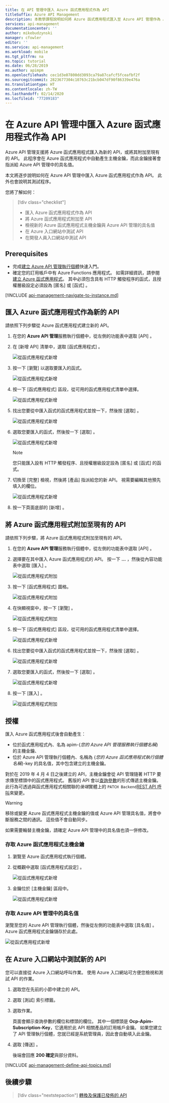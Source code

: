 ```yaml
---
title: 在 API 管理中匯入 Azure 函式應用程式作為 API
titleSuffix: Azure API Management
description: 本教學課程說明如何將 Azure 函式應用程式匯入至 Azure API 管理作為 API。
services: api-management
documentationcenter: ''
author: mikebudzynski
manager: cfowler
editor: ''
ms.service: api-management
ms.workload: mobile
ms.tgt_pltfrm: na
ms.topic: tutorial
ms.date: 06/28/2019
ms.author: apimpm
ms.openlocfilehash: cec1d3e07800dd3093ca79a87cafcf5fceafbf2f
ms.sourcegitcommit: 2823677304c10763c21bcb047df90f86339e476a
ms.translationtype: HT
ms.contentlocale: zh-TW
ms.lasthandoff: 02/14/2020
ms.locfileid: "77209183"
---
```

# <a name="import-an-azure-function-app-as-an-api-in-azure-api-management"></a>在 Azure API 管理中匯入 Azure 函式應用程式作為 API

Azure API 管理支援將 Azure 函式應用程式匯入為新的 API，或將其附加至現有的 API。 此程序會在 Azure 函式應用程式中自動產生主機金鑰，而此金鑰接著會指派給 Azure API 管理中的具名值。

本文將逐步說明如何在 Azure API 管理中匯入 Azure 函式應用程式作為 API。 此外也會說明其測試程序。

您將了解如何：

> [!div class="checklist"]
> * 匯入 Azure 函式應用程式作為 API
> * 將 Azure 函式應用程式附加至 API
> * 檢視新的 Azure 函式應用程式主機金鑰與 Azure API 管理的具名值
> * 在 Azure 入口網站中測試 API
> * 在開發人員入口網站中測試 API

## <a name="prerequisites"></a>Prerequisites

* 完成[建立 Azure API 管理執行個體](get-started-create-service-instance.md)快速入門。
* 確定您的訂用帳戶中有 Azure Functions 應用程式。 如需詳細資訊，請參閱[建立 Azure 函式應用程式](../azure-functions/functions-create-first-azure-function.md#create-a-function-app)。 其中必須包含具有 HTTP 觸發程序的函式，且授權層級設定必須設為 [匿名]  或 [函式]  。

[!INCLUDE [api-management-navigate-to-instance.md](../../includes/api-management-navigate-to-instance.md)]

## <a name="add-new-api-from-azure-function-app"></a>匯入 Azure 函式應用程式作為新的 API

請依照下列步驟從 Azure 函式應用程式建立新的 API。

1. 在您的 **Azure API 管理**服務執行個體中，從左側的功能表中選取 [API]  。

2. 在 [新增 API]  清單中，選取 [函式應用程式]  。

    ![從函式應用程式新增](./media/import-function-app-as-api/add-01.png)

3. 按一下 [瀏覽]  以選取要匯入的函式。

    ![從函式應用程式新增](./media/import-function-app-as-api/add-02.png)

4. 按一下 [函式應用程式]  區段，從可用的函式應用程式清單中選擇。

    ![從函式應用程式新增](./media/import-function-app-as-api/add-03.png)

5. 找出您要從中匯入函式的函式應用程式並按一下，然後按 [選取]  。

    ![從函式應用程式新增](./media/import-function-app-as-api/add-04.png)

6. 選取您要匯入的函式，然後按一下 [選取]  。

    ![從函式應用程式新增](./media/import-function-app-as-api/add-05.png)

    > [!NOTE]
    > 您只能匯入設有 HTTP 觸發程序、且授權層級設定設為 [匿名]  或 [函式]  的函式。

7. 切換至 [完整]  檢視，然後將 [產品]  指派給您的新 API。 視需要編輯其他預先填入的欄位。

    ![從函式應用程式新增](./media/import-function-app-as-api/add-06.png)

8. 按一下頁面底部的 [新增]  。

## <a name="append-azure-function-app-to-api"></a>將 Azure 函式應用程式附加至現有的 API

請依照下列步驟，將 Azure 函式應用程式附加至現有的 API。

1. 在您的 **Azure API 管理**服務執行個體中，從左側的功能表中選取 [API]  。

2. 選擇要在其中匯入 Azure 函式應用程式的 API。 按一下 **...** ，然後從內容功能表中選取 [匯入]  。

    ![從函式應用程式附加](./media/import-function-app-as-api/append-01.png)

3. 按一下 [函式應用程式]  圖格。

    ![從函式應用程式附加](./media/import-function-app-as-api/append-02.png)

4. 在快顯視窗中，按一下 [瀏覽]  。

    ![從函式應用程式附加](./media/import-function-app-as-api/append-03.png)

5. 按一下 [函式應用程式]  區段，從可用的函式應用程式清單中選擇。

    ![從函式應用程式新增](./media/import-function-app-as-api/add-03.png)

6. 找出您要從中匯入函式的函式應用程式並按一下，然後按 [選取]  。

    ![從函式應用程式新增](./media/import-function-app-as-api/add-04.png)

7. 選取您要匯入的函式，然後按一下 [選取]  。

    ![從函式應用程式新增](./media/import-function-app-as-api/add-05.png)

8. 按一下 [匯入]  。

    ![從函式應用程式附加](./media/import-function-app-as-api/append-04.png)

## <a name="authorization"></a> 授權

匯入 Azure 函式應用程式後會自動產生：

* 位於函式應用程式內、名為 apim-{*您的 Azure API 管理服務執行個體名稱*} 的主機金鑰、
* 位於 Azure API 管理執行個體內、名稱為 {*您的 Azure 函式應用程式執行個體名稱*}-key 的具名值，其中包含建立的主機金鑰。

對於在 2019 年 4 月 4 日之後建立的 API，主機金鑰會從 API 管理隨著 HTTP 要求傳至標頭中的函式應用程式。 舊版的 API 會以[查詢參數](../azure-functions/functions-bindings-http-webhook-trigger.md#api-key-authorization)的形式傳遞主機金鑰。 此行為可透過與函式應用程式相關聯的*後端*實體上的 `PATCH Backend`[REST API 呼叫](https://docs.microsoft.com/rest/api/apimanagement/2019-01-01/backend/update#backendcredentialscontract)來變更。

> [!WARNING]
> 移除或變更 Azure 函式應用程式主機金鑰的值或 Azure API 管理具名值，將會中斷服務之間的通訊。 這些值不會自動同步。
>
> 如果需要輪替主機金鑰，請確定 Azure API 管理中的具名值也須一併修改。

### <a name="access-azure-function-app-host-key"></a>存取 Azure 函式應用程式主機金鑰

1. 瀏覽至 Azure 函式應用程式執行個體。

2. 從概觀中選取 [函式應用程式設定]  。

    ![從函式應用程式新增](./media/import-function-app-as-api/keys-02-a.png)

3. 金鑰位於 [主機金鑰]  區段中。

    ![從函式應用程式新增](./media/import-function-app-as-api/keys-02-b.png)

### <a name="access-the-named-value-in-azure-api-management"></a>存取 Azure API 管理中的具名值

瀏覽至您的 Azure API 管理執行個體，然後從左側的功能表中選取 [具名值]  。 Azure 函式應用程式金鑰儲存於此處。

![從函式應用程式新增](./media/import-function-app-as-api/keys-01.png)

## <a name="test-in-azure-portal"></a>在 Azure 入口網站中測試新的 API

您可以直接從 Azure 入口網站呼叫作業。 使用 Azure 入口網站可方便您檢視和測試 API 的作業。  

1. 選取您在先前的小節中建立的 API。

2. 選取 [測試]  索引標籤。

3. 選取作業。

    頁面會顯示查詢參數的欄位和標頭的欄位。 其中一個標頭是 **Ocp-Apim-Subscription-Key**，它適用於此 API 相關產品的訂用帳戶金鑰。 如果您建立了 API 管理執行個體，您就已經是系統管理員，因此會自動填入此金鑰。 

4. 選取 [傳送]  。

    後端會回應 **200 確定**與部分資料。

[!INCLUDE [api-management-define-api-topics.md](../../includes/api-management-define-api-topics.md)]

## <a name="next-steps"></a>後續步驟

> [!div class="nextstepaction"]
> [轉換及保護已發佈的 API](transform-api.md)
